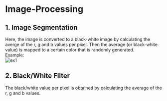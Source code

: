 # Image-Processing


## 1. Image Segmentation
Here, the image is converted to a black-white image by calculating the averge of the r, g and b values per pixel.
Then the average (or black-white value) is mapped to a certain color that is randomly generated.
<br>
Example: <br>
![ex1](https://github.com/moritzmitterdorfer/Image-Processing/edit/master/ex1.png)

## 2. Black/White Filter
The black/white value per pixel is obtained by calculating the average of the r, g and b values.
